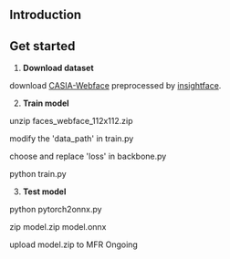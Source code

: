 ## Introduction

## Get started

1. **Download dataset**

download [CASIA-Webface](https://drive.google.com/file/d/1KxNCrXzln0lal3N4JiYl9cFOIhT78y1l/view?usp=sharing) preprocessed by [insightface](https://github.com/deepinsight/insightface/blob/master/recognition/_datasets_/README.md).

2. **Train model**

unzip faces_webface_112x112.zip

modify the 'data_path' in train.py

choose and replace 'loss' in backbone.py

python train.py

3. **Test model**

python pytorch2onnx.py

zip model.zip model.onnx

upload model.zip to MFR Ongoing

